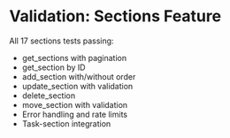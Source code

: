 # Validation: Sections Feature
All 17 sections tests passing:
- get_sections with pagination
- get_section by ID  
- add_section with/without order
- update_section with validation
- delete_section
- move_section with validation
- Error handling and rate limits
- Task-section integration
